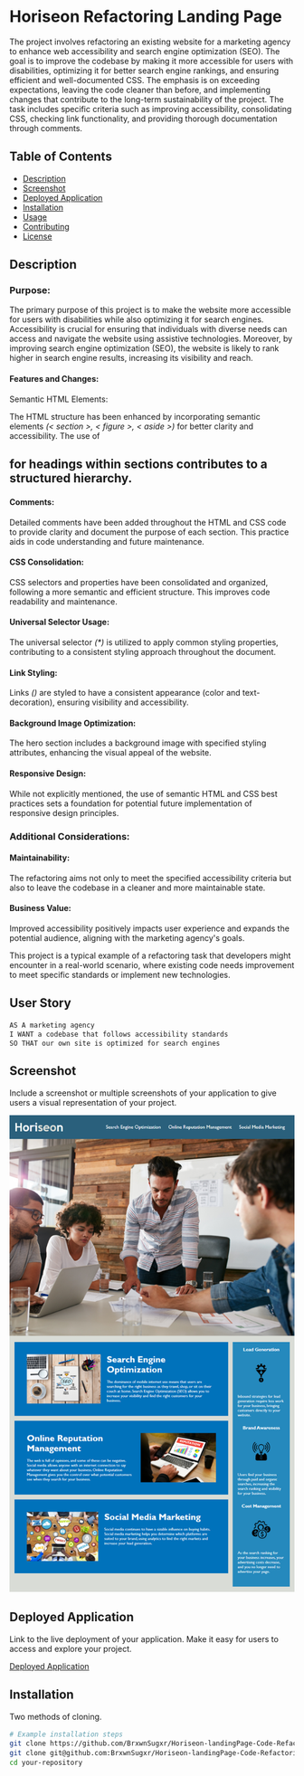 # Horiseon Refactoring Landing Page

The project involves refactoring an existing website for a marketing agency to enhance web accessibility and search engine optimization (SEO). The goal is to improve the codebase by making it more accessible for users with disabilities, optimizing it for better search engine rankings, and ensuring efficient and well-documented CSS. The emphasis is on exceeding expectations, leaving the code cleaner than before, and implementing changes that contribute to the long-term sustainability of the project. The task includes specific criteria such as improving accessibility, consolidating CSS, checking link functionality, and providing thorough documentation through comments.

## Table of Contents

- [Description](#description)
- [Screenshot](#screenshot)
- [Deployed Application](#deployed-application)
- [Installation](#installation)
- [Usage](#usage)
- [Contributing](#contributing)
- [License](#license)

## Description

### Purpose:
The primary purpose of this project is to make the website more accessible for users with disabilities while also optimizing it for search engines. Accessibility is crucial for ensuring that individuals with diverse needs can access and navigate the website using assistive technologies. Moreover, by improving search engine optimization (SEO), the website is likely to rank higher in search engine results, increasing its visibility and reach.

#### Features and Changes:
Semantic HTML Elements:

The HTML structure has been enhanced by incorporating semantic elements _(< section >, < figure >, < aside >)_ for better clarity and accessibility.
The use of _<h2>_ for headings within sections contributes to a structured hierarchy.

#### Comments:
Detailed comments have been added throughout the HTML and CSS code to provide clarity and document the purpose of each section. This practice aids in code understanding and future maintenance.

#### CSS Consolidation:
CSS selectors and properties have been consolidated and organized, following a more semantic and efficient structure. This improves code readability and maintenance.

#### Universal Selector Usage:
The universal selector _(*)_ is utilized to apply common styling properties, contributing to a consistent styling approach throughout the document.

#### Link Styling:
Links _(<a>)_ are styled to have a consistent appearance (color and text-decoration), ensuring visibility and accessibility.

#### Background Image Optimization:
The hero section includes a background image with specified styling attributes, enhancing the visual appeal of the website.

#### Responsive Design:
While not explicitly mentioned, the use of semantic HTML and CSS best practices sets a foundation for potential future implementation of responsive design principles.

### Additional Considerations:
#### Maintainability:  
The refactoring aims not only to meet the specified accessibility criteria but also to leave the codebase in a cleaner and more maintainable state.
#### Business Value: 
Improved accessibility positively impacts user experience and expands the potential audience, aligning with the marketing agency's goals.


This project is a typical example of a refactoring task that developers might encounter in a real-world scenario, where existing code needs improvement to meet specific standards or implement new technologies.

## User Story

```
AS A marketing agency
I WANT a codebase that follows accessibility standards
SO THAT our own site is optimized for search engines
```

## Screenshot

Include a screenshot or multiple screenshots of your application to give users a visual representation of your project.

![The Horiseon webpage includes a navigation bar, a header image, and cards with text and images at the bottom of the page.](./Assets/01-html-css-git-homework-demo.png)

## Deployed Application

Link to the live deployment of your application. Make it easy for users to access and explore your project.

[Deployed Application](https://brxwnsugxr.github.io/Horiseon-landingPage-Code-Refactoring-Repository/)

## Installation

Two methods of cloning. 

```bash
# Example installation steps
git clone https://github.com/BrxwnSugxr/Horiseon-landingPage-Code-Refactoring-Repository.git
git clone git@github.com:BrxwnSugxr/Horiseon-landingPage-Code-Refactoring-Repository.git
cd your-repository
```
